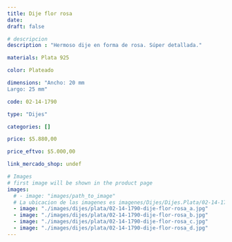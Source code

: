 ```yaml
---
title: Dije flor rosa
date: 
draft: false

# descripcion
description : "Hermoso dije en forma de rosa. Súper detallada."

materials: Plata 925

color: Plateado

dimensions: "Ancho: 20 mm 
Largo: 25 mm"

code: 02-14-1790

type: "Dijes"

categories: []

price: $5.880,00

price_eftvo: $5.000,00

link_mercado_shop: undef

# Images
# first image will be shown in the product page
images:
  # - image: "images/path_to_image"
  # La ubicacion de las imagenes es imagenes/Dijes/Dijes.Plata/02-14-1790-dije-flor-rosa
  - image: "./images/dijes/plata/02-14-1790-dije-flor-rosa_a.jpg"
  - image: "./images/dijes/plata/02-14-1790-dije-flor-rosa_b.jpg"
  - image: "./images/dijes/plata/02-14-1790-dije-flor-rosa_c.jpg"
  - image: "./images/dijes/plata/02-14-1790-dije-flor-rosa_d.jpg"
---
```

